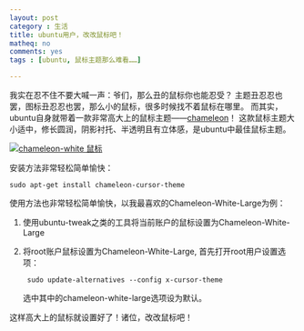 ```yaml
---
layout: post 
category : 生活
title: ubuntu用户，改改鼠标吧！
matheq: no
comments: yes
tags : [ubuntu, 鼠标主题那么难看……]

---
```


我实在忍不住不要大喊一声：爷们，那么丑的鼠标你也能忍受？
主题丑忍忍也罢，图标丑忍忍也罢，那么小的鼠标，很多时候找不着鼠标在哪里。
而其实，ubuntu自身就带着一款非常高大上的鼠标主题——[chameleon](https://launchpad.net/ubuntu/+source/chameleon-cursor-theme "chameleon")！
这款鼠标主题大小适中，修长圆润，阴影衬托、半透明且有立体感，是ubuntu中最佳鼠标主题。

<a class="fancybox" rel="gallery1" href="http://gnome-look.org/CONTENT/content-pre1/38459-1.jpg" title="chameleon-white 鼠标"><img src="http://gnome-look.org/CONTENT/content-pre1/38459-1.jpg" alt="chameleon-white 鼠标" /></a>

安装方法非常轻松简单愉快：
	
	sudo apt-get install chameleon-cursor-theme

使用方法也非常轻松简单愉快，以我最喜欢的Chameleon-White-Large为例：

1. 使用ubuntu-tweak之类的工具将当前账户的鼠标设置为Chameleon-White-Large
2. 将root账户鼠标设置为Chameleon-White-Large, 首先打开root用户设置选项：

		sudo update-alternatives --config x-cursor-theme

	选中其中的chameleon-white-large选项设为默认。

这样高大上的鼠标就设置好了！诸位，改改鼠标吧！
